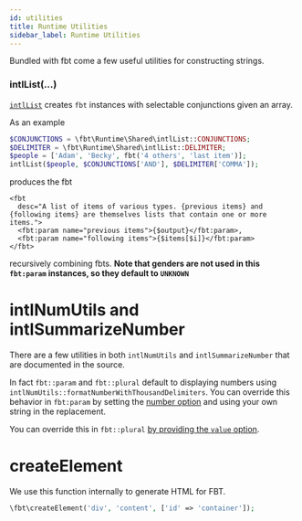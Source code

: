 ```yaml
---
id: utilities
title: Runtime Utilities
sidebar_label: Runtime Utilities
---
```


Bundled with fbt come a few useful utilities for constructing strings.

### intlList(...)
[`intlList`](https://github.com/richardDobron/fbt/blob/master/src/fbt/Runtime/Shared/intlList.php) creates `fbt` instances with selectable conjunctions given an array.

As an example

```php
$CONJUNCTIONS = \fbt\Runtime\Shared\intlList::CONJUNCTIONS;
$DELIMITER = \fbt\Runtime\Shared\intlList::DELIMITER;
$people = ['Adam', 'Becky', fbt('4 others', 'last item')];
intlList($people, $CONJUNCTIONS['AND'], $DELIMITER['COMMA']);
```
produces the fbt
```
<fbt
  desc="A list of items of various types. {previous items} and {following items} are themselves lists that contain one or more items.">
  <fbt:param name="previous items">{$output}</fbt:param>,
  <fbt:param name="following items">{$items[$i]}</fbt:param>
</fbt>
```
recursively combining fbts.
**Note that genders are not used in this `fbt:param` instances, so they default to `UNKNOWN`**


# intlNumUtils and intlSummarizeNumber

There are a few utilities in both `intlNumUtils` and
`intlSummarizeNumber` that are documented in the source.

In fact `fbt::param` and `fbt::plural` default to displaying numbers
using `intlNumUtils::formatNumberWithThousandDelimiters`.
You can override this behavior in `fbt:param` by setting the
[number option](params.md#optional-attributes) and using your own
string in the replacement.

You can override this in `fbt::plural` [by providing the `value`
option](plurals.md#optional-arguments).

# createElement

We use this function internally to generate HTML for FBT.

```php
\fbt\createElement('div', 'content', ['id' => 'container']);
```
